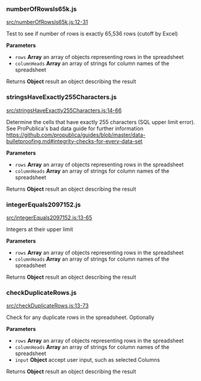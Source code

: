 ### numberOfRowsIs65k.js

[src/numberOfRowsIs65k.js:12-31](https://github.com/dataproofer/core-suite/blob/a3d99a827579bef31cd042ea3902166857712616/src/numberOfRowsIs65k.js#L12-L31 "Source code on GitHub")

Test to see if number of rows is exactly 65,536 rows (cutoff by Excel)

**Parameters**

-   `rows` **Array** an array of objects representing rows in the spreadsheet
-   `columnHeads` **Array** an array of strings for column names of the spreadsheet

Returns **Object** result an object describing the result

### stringsHaveExactly255Characters.js

[src/stringsHaveExactly255Characters.js:14-66](https://github.com/dataproofer/core-suite/blob/a3d99a827579bef31cd042ea3902166857712616/src/stringsHaveExactly255Characters.js#L14-L66 "Source code on GitHub")

Determine the cells that have exactly 255 characters (SQL upper limit error). See ProPublica's bad data guide for further information
<https://github.com/propublica/guides/blob/master/data-bulletproofing.md#integrity-checks-for-every-data-set>

**Parameters**

-   `rows` **Array** an array of objects representing rows in the spreadsheet
-   `columnHeads` **Array** an array of strings for column names of the spreadsheet

Returns **Object** result an object describing the result

### integerEquals2097152.js

[src/integerEquals2097152.js:13-65](https://github.com/dataproofer/core-suite/blob/a3d99a827579bef31cd042ea3902166857712616/src/integerEquals2097152.js#L13-L65 "Source code on GitHub")

Integers at their upper limit

**Parameters**

-   `rows` **Array** an array of objects representing rows in the spreadsheet
-   `columnHeads` **Array** an array of strings for column names of the spreadsheet

Returns **Object** result an object describing the result

### checkDuplicateRows.js

[src/checkDuplicateRows.js:13-73](https://github.com/dataproofer/core-suite/blob/a3d99a827579bef31cd042ea3902166857712616/src/checkDuplicateRows.js#L13-L73 "Source code on GitHub")

Check for any duplicate rows in the spreadsheet. Optionally

**Parameters**

-   `rows` **Array** an array of objects representing rows in the spreadsheet
-   `columnHeads` **Array** an array of strings for column names of the spreadsheet
-   `input` **Object** accept user input, such as selected Columns

Returns **Object** result an object describing the result
